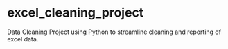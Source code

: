 # excel_cleaning_project
Data Cleaning Project using Python to streamline cleaning and reporting of excel data.  
